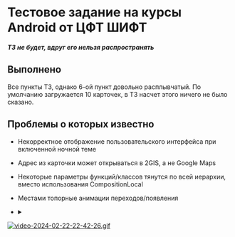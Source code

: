 # Тестовое задание на курсы Android от ЦФТ ШИФТ
***ТЗ не будет, вдруг его нельзя распространять***

## Выполнено
Все пункты ТЗ, однако 6-ой пункт довольно расплывчатый.
По умолчанию загружается 10 карточек, в ТЗ насчет этого ничего не было сказано.

## Проблемы о которых известно
+ Некорректное отображение пользовательского интерфейса при включенной ночной теме
+ Адрес из карточки может открываться в 2GIS, а не Google Maps
+ Некоторые параметры функций/классов тянутся по всей иерархии, вместо использования CompositionLocal
+ Местами топорные анимации переходов/появления
+ <details>
  <summary></summary>

  ```
  Крутое использование потоков в коде думаю и так понятно
  ```
</details>

[![video-2024-02-22-22-42-26.gif](https://i.postimg.cc/XqwMtwnP/video-2024-02-22-22-42-26.gif)](https://postimg.cc/8fPn6fJd)

